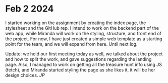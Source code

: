 #   Feb 2 2024
I started working on the assignment by creating the index page, the stylesheet and the GitHub rep.
I intend to work on the backend part of the web app, while Miranda will work on the styling, structure, and front end of the project.
For now, I have just created a simple web template as a starting point for the team, and we will expand from here. Until next log.

Update: we held our first meeting today as well, we talked about the project and how to split the work, and gave suggestions regarding the landing page.
Also, I managed to work on getting all the treasure hunt info using JS (fetch), and Miranda started styling the page as she likes it, it will be her design choices.
       *JP*

